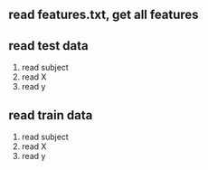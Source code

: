 ## read features.txt, get all features
## read test data
  1. read subject
  2. read X
  3. read y
## read train data
  1. read subject
  2. read X
  3. read y
## 
